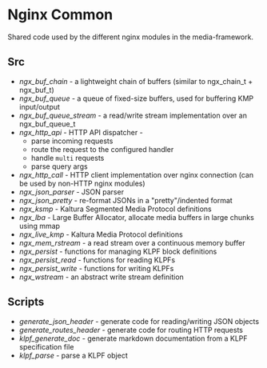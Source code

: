 # Nginx Common

Shared code used by the different nginx modules in the media-framework.

## Src

- *ngx_buf_chain* - a lightweight chain of buffers (similar to ngx_chain_t + ngx_buf_t)
- *ngx_buf_queue* - a queue of fixed-size buffers, used for buffering KMP input/output
- *ngx_buf_queue_stream* - a read/write stream implementation over an ngx_buf_queue_t
- *ngx_http_api* - HTTP API dispatcher -
    - parse incoming requests
    - route the request to the configured handler
    - handle `multi` requests
    - parse query args
- *ngx_http_call* - HTTP client implementation over nginx connection (can be used by non-HTTP nginx modules)
- *ngx_json_parser* - JSON parser
- *ngx_json_pretty* - re-format JSONs in a "pretty"/indented format
- *ngx_ksmp* - Kaltura Segmented Media Protocol definitions
- *ngx_lba* - Large Buffer Allocator, allocate media buffers in large chunks using mmap
- *ngx_live_kmp* - Kaltura Media Protocol definitions
- *ngx_mem_rstream* - a read stream over a continuous memory buffer
- *ngx_persist* - functions for managing KLPF block definitions
- *ngx_persist_read* - functions for reading KLPFs
- *ngx_persist_write* - functions for writing KLPFs
- *ngx_wstream* - an abstract write stream definition

## Scripts

- *generate_json_header* - generate code for reading/writing JSON objects
- *generate_routes_header* - generate code for routing HTTP requests
- *klpf_generate_doc* - generate markdown documentation from a KLPF specification file
- *klpf_parse* - parse a KLPF object
